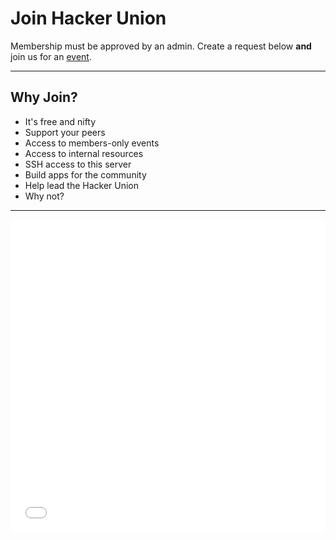 # Join Hacker Union

Membership must be approved by an admin. Create a request below **and** join us for an [event][1].

----

## Why Join?

 - It's free and nifty
 - Support your peers
 - Access to members-only events
 - Access to internal resources
 - SSH access to this server
 - Build apps for the community
 - Help lead the Hacker Union
 - Why not?

----

<iframe src="/home/guest/apply/index.cgi" width="100%" height="500px" style="border: 0px;"></iframe>

[1]: #/home/guest/event_calendar.md
